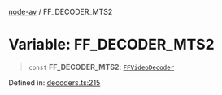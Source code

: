 [node-av](../globals.md) / FF\_DECODER\_MTS2

# Variable: FF\_DECODER\_MTS2

> `const` **FF\_DECODER\_MTS2**: [`FFVideoDecoder`](../type-aliases/FFVideoDecoder.md)

Defined in: [decoders.ts:215](https://github.com/seydx/av/blob/f8631fc881b394300b1479f511d55cf1c370a87f/src/constants/decoders.ts#L215)
